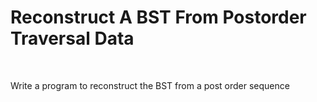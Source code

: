 # Reconstruct A BST From Postorder Traversal Data

<br>

Write a program to reconstruct the BST from a post order sequence
